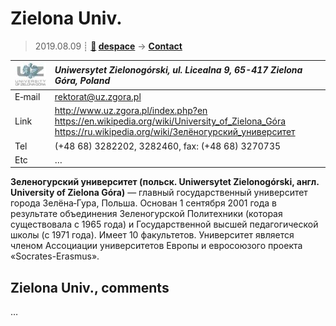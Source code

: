 # Zielona Univ.
> 2019.08.09 ┊ **[🚀](../index/index.md) [despace](index.md)** → **[Contact](contact.md)**

|[![](f/contact/z/zielona_univ_logo1_thumb.jpg)](f/contact/z/zielona_univ_logo1.png)|*Uniwersytet Zielonogórski, ul. Licealna 9, 65-417 Zielona Góra, Poland*|
|:--|:--|
|E‑mail| <rektorat@uz.zgora.pl> |
|Link| <http://www.uz.zgora.pl/index.php?en><br> <https://en.wikipedia.org/wiki/University_of_Zielona_Góra><br> <https://ru.wikipedia.org/wiki/Зелёногурский_университет> |
|Tel|  (+48 68) 3282202, 3282460, fax: (+48 68) 3270735 |
|Etc| … |

**Зеленогурский университет (польск. Uniwersytet Zielonogórski, англ. University of Zielona Góra)** — главный государственный университет города Зелёна‑Гура, Польша. Основан 1 сентября 2001 года в результате объединения Зеленогурской Политехники (которая существовала с 1965 года) и Государственной высшей педагогической школы (с 1971 года). Имеет 10 факультетов. Университет является членом Ассоциации университетов Европы и евросоюзого проекта «Socrates-Erasmus».


<p style="page-break-after:always"> </p>

## Zielona Univ., comments

…

